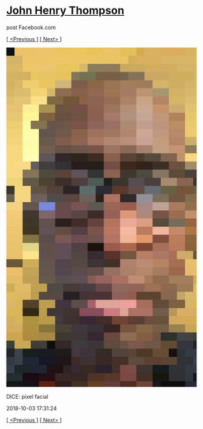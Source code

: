 # [John Henry Thompson](../README.md)
post Facebook.com

[[ <Previous ]](2018-10-04-1.md) [[ Next> ]](2018-10-03-2.md)

[![](../media/2018-10-03/Timeline-Photos-DICE-pixel-facial.jpg)](../README.md)

DICE: pixel facial

2018-10-03 17:31:24

[[ <Previous ]](2018-10-04-1.md) [[ Next> ]](2018-10-03-2.md)